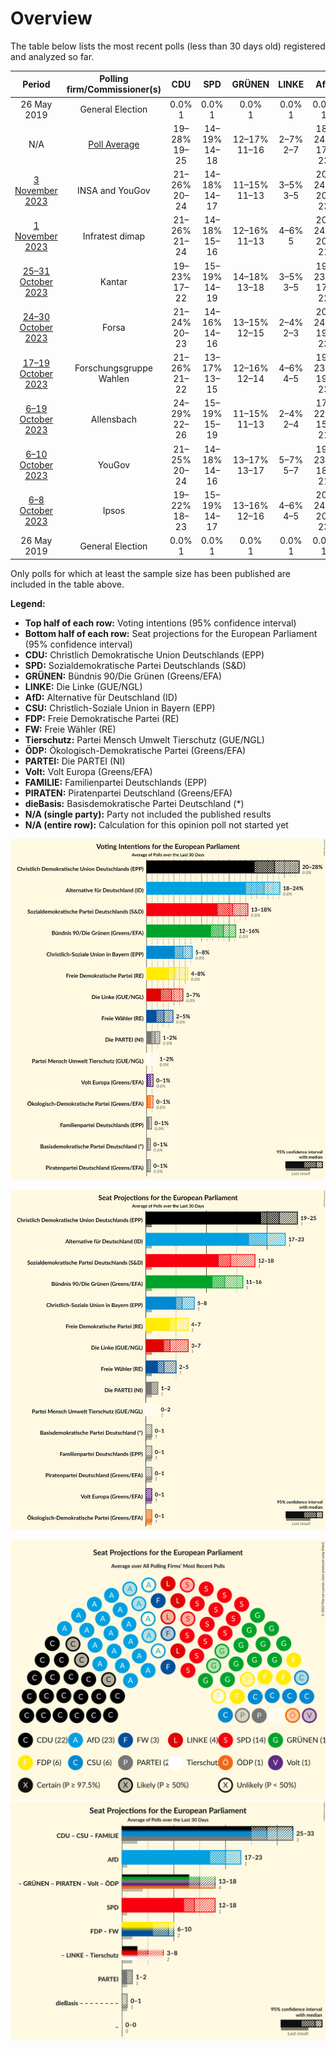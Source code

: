 # Overview

The table below lists the most recent polls (less than 30 days old) registered and analyzed so far.

| Period     | Polling firm/Commissioner(s) | CDU | SPD | GRÜNEN | LINKE | AfD | CSU | FDP | FW | Tierschutz | ÖDP | PARTEI | Volt | FAMILIE | PIRATEN | dieBasis |
|:----------:|:----------------------------:|:--:|:--:|:--:|:--:|:--:|:--:|:--:|:--:|:--:|:--:|:--:|:--:|:--:|:--:|:--:|
| 26 May 2019 | General Election | 0.0% <br> 1 | 0.0% <br> 1 | 0.0% <br> 1 | 0.0% <br> 1 | 0.0% <br> 1 | 0.0% <br> 1 | 0.0% <br> 1 | 0.0% <br> 1 | 0.0% <br> 1 | 0.0% <br> 1 | 0.0% <br> 1 | 0.0% <br> 1 | 0.0% <br> 1 | 0.0% <br> 1 | 0.0% <br> 1 |
| N/A | [Poll Average](average.html) | 19–28% <br> 19–25 | 14–19% <br> 14–18 | 12–17% <br> 11–16 | 2–7% <br> 2–7 | 18–24% <br> 17–23 | 5–8% <br> 5–8 | 4–8% <br> 4–7 | 2–5% <br> 2–5 | 1–2% <br> 0–2 | 0–1% <br> 0–1 | 1–2% <br> 1–2 | 0–1% <br> 0–1 | 0–1% <br> 0–1 | 0–1% <br> 0–1 | 0–1% <br> 0–1 |
| [3 November 2023](2023-11-03-INSAandYouGov.html) | INSA and YouGov | 21–26% <br> 20–24 | 14–18% <br> 14–17 | 11–15% <br> 11–13 | 3–5% <br> 3–5 | 20–24% <br> 20–23 | 5–8% <br> 5–7 | 5–7% <br> 5–7 | 2–4% <br> 2–3 | 1–2% <br> 1 | 0–1% <br> 0–1 | 1–2% <br> 1–2 | 0–1% <br> 0–1 | 0–1% <br> 0–1 | 0–1% <br> 0 | 0–1% <br> 0–1 |
| [1 November 2023](2023-11-01-Infratestdimap.html) | Infratest dimap | 21–26% <br> 21–24 | 14–18% <br> 15–16 | 12–16% <br> 11–13 | 4–6% <br> 5 | 20–24% <br> 20–21 | 5–8% <br> 6 | 3–5% <br> 3–5 | 2–4% <br> 3–4 | 1–2% <br> 1 | 0–1% <br> 0 | 1–2% <br> 1–2 | 0–1% <br> 1 | 0–1% <br> 0–1 | 0–1% <br> 0 | 0–1% <br> 0–1 |
| [25–31 October 2023](2023-10-31-Kantar.html) | Kantar | 19–23% <br> 17–22 | 15–19% <br> 14–19 | 14–18% <br> 13–18 | 3–5% <br> 3–5 | 19–23% <br> 17–22 | 5–7% <br> 5–7 | 4–6% <br> 4–6 | 2–4% <br> 2–4 | 1–2% <br> 1–2 | 0–1% <br> 0–1 | 1–2% <br> 1–2 | 0–1% <br> 0–1 | 0–1% <br> 0–1 | 0–1% <br> 0–1 | 0–1% <br> 0–1 |
| [24–30 October 2023](2023-10-30-Forsa.html) | Forsa | 21–24% <br> 20–23 | 14–16% <br> 14–16 | 13–15% <br> 12–15 | 2–4% <br> 2–3 | 20–24% <br> 19–23 | 5–7% <br> 5–7 | 4–6% <br> 4–6 | 2–4% <br> 2–3 | 1–2% <br> 1–2 | 1% <br> 1 | 2–3% <br> 2–3 | 1% <br> 1 | 0–1% <br> 0–1 | 0–1% <br> 0–1 | 0–1% <br> 0–1 |
| [17–19 October 2023](2023-10-19-ForschungsgruppeWahlen.html) | Forschungsgruppe Wahlen | 21–26% <br> 21–22 | 13–17% <br> 13–15 | 12–16% <br> 12–14 | 4–6% <br> 4–5 | 19–23% <br> 19–23 | 5–8% <br> 5–8 | 4–6% <br> 4–6 | 2–4% <br> 3 | 1–2% <br> 1 | 0–1% <br> 0–1 | 1–2% <br> 1–2 | 0–1% <br> 0–1 | 0–1% <br> 0–1 | 0–1% <br> 0–1 | 0–1% <br> 0–1 |
| [6–19 October 2023](2023-10-19-Allensbach.html) | Allensbach | 24–29% <br> 22–26 | 15–19% <br> 15–19 | 11–15% <br> 11–13 | 2–4% <br> 2–4 | 17–22% <br> 15–21 | 6–9% <br> 6–9 | 4–7% <br> 4–7 | 3–5% <br> 3–5 | 0–2% <br> 0–1 | 0–1% <br> 0–1 | 1–2% <br> 1–2 | 0–1% <br> 0–1 | 0–1% <br> 0–1 | 0–1% <br> 0–1 | 0–1% <br> 0–1 |
| [6–10 October 2023](2023-10-10-YouGov.html) | YouGov | 21–25% <br> 20–24 | 14–18% <br> 14–16 | 13–17% <br> 13–17 | 5–7% <br> 5–7 | 19–23% <br> 18–21 | 5–8% <br> 5–7 | 4–6% <br> 4–6 | 1–3% <br> 1–2 | 1% <br> 0–1 | 0–1% <br> 0–1 | 1–2% <br> 1–2 | 0–1% <br> 0–1 | 0–1% <br> 0–1 | 0–1% <br> 0 | 0–1% <br> 0–1 |
| [6–8 October 2023](2023-10-08-Ipsos.html) | Ipsos | 19–22% <br> 18–23 | 15–19% <br> 14–17 | 13–16% <br> 12–16 | 4–6% <br> 4–5 | 20–24% <br> 20–23 | 5–7% <br> 5–6 | 6–8% <br> 5–8 | 2–4% <br> 2–3 | 1–2% <br> 1 | 0–1% <br> 0–1 | 1–2% <br> 1–2 | 0–1% <br> 0–1 | 0–1% <br> 0–1 | 0–1% <br> 0 | 0–1% <br> 0–1 |
| 26 May 2019 | General Election | 0.0% <br> 1 | 0.0% <br> 1 | 0.0% <br> 1 | 0.0% <br> 1 | 0.0% <br> 1 | 0.0% <br> 1 | 0.0% <br> 1 | 0.0% <br> 1 | 0.0% <br> 1 | 0.0% <br> 1 | 0.0% <br> 1 | 0.0% <br> 1 | 0.0% <br> 1 | 0.0% <br> 1 | 0.0% <br> 1 |

Only polls for which at least the sample size has been published are included in the table above.

**Legend:**
+ **Top half of each row:** Voting intentions (95% confidence interval)
+ **Bottom half of each row:** Seat projections for the European Parliament (95% confidence interval)
+ **CDU:** Christlich Demokratische Union Deutschlands (EPP)
+ **SPD:** Sozialdemokratische Partei Deutschlands (S&D)
+ **GRÜNEN:** Bündnis 90/Die Grünen (Greens/EFA)
+ **LINKE:** Die Linke (GUE/NGL)
+ **AfD:** Alternative für Deutschland (ID)
+ **CSU:** Christlich-Soziale Union in Bayern (EPP)
+ **FDP:** Freie Demokratische Partei (RE)
+ **FW:** Freie Wähler (RE)
+ **Tierschutz:** Partei Mensch Umwelt Tierschutz (GUE/NGL)
+ **ÖDP:** Ökologisch-Demokratische Partei (Greens/EFA)
+ **PARTEI:** Die PARTEI (NI)
+ **Volt:** Volt Europa (Greens/EFA)
+ **FAMILIE:** Familienpartei Deutschlands (EPP)
+ **PIRATEN:** Piratenpartei Deutschland (Greens/EFA)
+ **dieBasis:** Basisdemokratische Partei Deutschland (*)
+ **N/A (single party):** Party not included the published results
+ **N/A (entire row):** Calculation for this opinion poll not started yet


![Graph with voting intentions not yet produced](average.png "Voting Intentions")

![Graph with seats not yet produced](average-seats.png "Seats")

![Graph with seating plan not yet produced](average-seating-plan.png "Seating Plan")
![Graph with coalitions seats not yet produced](average-coalitions-seats.png "Coalitions Seats")
